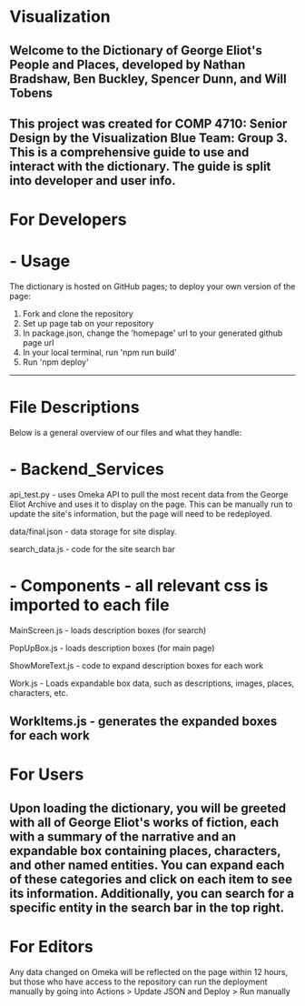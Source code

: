 # Visualization
Welcome to the Dictionary of George Eliot's People and Places,
developed by Nathan Bradshaw, Ben Buckley, Spencer Dunn, and Will Tobens
--------------------------------------------------------------------------
This project was created for COMP 4710: Senior Design by the Visualization
Blue Team: Group 3. This is a comprehensive guide to use and interact with
the dictionary. The guide is split into developer and user info.
--------------------------------------------------------------------------
# For Developers
# - Usage
The dictionary is hosted on GitHub pages; to deploy your own version of the page:
1) Fork and clone the repository
2) Set up page tab on your repository
3) In package.json, change the 'homepage' url to your generated github page url
4) In your local terminal, run 'npm run build'
5) Run 'npm deploy'
---------------------------------------------------------------------------
# File Descriptions
Below is a general overview of our files and what they handle:
# - Backend_Services
api_test.py - uses Omeka API to pull the most recent data from the George Eliot
Archive and uses it to display on the page. This can be manually run to update the site's
information, but the page will need to be redeployed.

data/final.json - data storage for site display.

search_data.js - code for the site search bar

# - Components - all relevant css is imported to each file
MainScreen.js - loads description boxes (for search)

PopUpBox.js - loads description boxes (for main page)

ShowMoreText.js - code to expand description boxes for each work

Work.js - Loads expandable box data, such as descriptions, images, places, characters, etc.

WorkItems.js - generates the expanded boxes for each work
-----------------------------------------------------------------------------
# For Users
Upon loading the dictionary, you will be greeted with all of George Eliot's works of fiction, each with a summary of the narrative and an
expandable box containing places, characters, and other named entities. You can expand each of
these categories and click on each item to see its information. Additionally, you can search for
a specific entity in the search bar in the top right.
------------------------------------------------------------------------------
# For Editors
Any data changed on Omeka will be reflected on the page within 12 hours, but those who have access to
the repository can run the deployment manually by going into Actions > Update JSON and Deploy > Run manually
